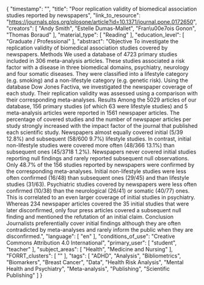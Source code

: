 {
    "timestamp": "",
    "title": "Poor replication validity of biomedical association studies reported by newspapers",
    "link_to_resource": "https://journals.plos.org/plosone/article?id=10.1371/journal.pone.0172650",
    "creators": [
        "Andy Smith",
        "Estelle Dumas-Mallet",
        "Fran\u00e7ois Gonon",
        "Thomas Boraud"
    ],
    "material_type": [
        "Reading"
    ],
    "education_level": [
        "Graduate / Professional"
    ],
    "abstract": "Objective  To investigate the replication validity of biomedical association studies covered by newspapers.  Methods  We used a database of 4723 primary studies included in 306 meta-analysis articles. These studies associated a risk factor with a disease in three biomedical domains, psychiatry, neurology and four somatic diseases. They were classified into a lifestyle category (e.g. smoking) and a non-lifestyle category (e.g. genetic risk). Using the database Dow Jones Factiva, we investigated the newspaper coverage of each study. Their replication validity was assessed using a comparison with their corresponding meta-analyses.  Results  Among the 5029 articles of our database, 156 primary studies (of which 63 were lifestyle studies) and 5 meta-analysis articles were reported in 1561 newspaper articles. The percentage of covered studies and the number of newspaper articles per study strongly increased with the impact factor of the journal that published each scientific study. Newspapers almost equally covered initial (5/39 12.8%) and subsequent (58/600 9.7%) lifestyle studies. In contrast, initial non-lifestyle studies were covered more often (48/366 13.1%) than subsequent ones (45/3718 1.2%). Newspapers never covered initial studies reporting null findings and rarely reported subsequent null observations. Only 48.7% of the 156 studies reported by newspapers were confirmed by the corresponding meta-analyses. Initial non-lifestyle studies were less often confirmed (16/48) than subsequent ones (29/45) and than lifestyle studies (31/63). Psychiatric studies covered by newspapers were less often confirmed (10/38) than the neurological (26/41) or somatic (40/77) ones. This is correlated to an even larger coverage of initial studies in psychiatry. Whereas 234 newspaper articles covered the 35 initial studies that were later disconfirmed, only four press articles covered a subsequent null finding and mentioned the refutation of an initial claim.  Conclusion  Journalists preferentially cover initial findings although they are often contradicted by meta-analyses and rarely inform the public when they are disconfirmed.",
    "language": [
        "en"
    ],
    "conditions_of_use": "Creative Commons Attribution 4.0 International",
    "primary_user": [
        "student",
        "teacher"
    ],
    "subject_areas": [
        "Health",
        "Medicine and Nursing"
    ],
    "FORRT_clusters": [
        ""
    ],
    "tags": [
        "ADHD",
        "Analysis",
        "Bibliometrics",
        "Biomarkers",
        "Breast Cancer",
        "Data",
        "Health Risk Analysis",
        "Mental Health and Psychiatry",
        "Meta-analysis",
        "Publishing",
        "Scientific Publishing"
    ]
}